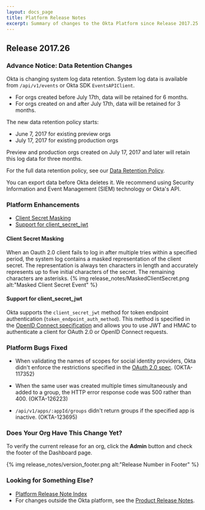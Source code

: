 ```yaml
---
layout: docs_page
title: Platform Release Notes
excerpt: Summary of changes to the Okta Platform since Release 2017.25
---
```


## Release 2017.26

### Advance Notice: Data Retention Changes

Okta is changing system log data retention. System log data is available from `/api/v1/events` or
Okta SDK `EventsAPIClient`.

* For orgs created before July 17th, data will be retained for 6 months.
* For orgs created on and after July 17th, data will be retained for 3 months.

The new data retention policy starts:

* June 7, 2017 for existing preview orgs
* July 17, 2017 for existing production orgs

Preview and production orgs created on July 17, 2017 and later will retain this log data for three months.

For the full data retention policy, see our [Data Retention Policy](https://support.okta.com/help/Documentation/Knowledge_Article/Okta-Data-Retention-Policy).

You can export data before Okta deletes it. We recommend using Security Information and Event Management (SIEM) technology or Okta's API. <!-- OKTA-125424 -->

 <!-- OKTA-125424 -->

### Platform Enhancements

* [Client Secret Masking](#client-secret-masking)
* [Support for client_secret_jwt](#support-for-client_secret_jwt)
<!--  * [New Release of Sign-In Widget](#new-release-of-sign-in-widget)  -->


#### Client Secret Masking
When an Oauth 2.0 client fails to log in after multiple tries within a specified period,
the system log contains a masked representation of the client secret. The representation is always ten
characters in length and accurately represents up to five initial characters of the secret. The remaining characters are asterisks.
{% img release_notes/MaskedClientSecret.png alt:"Masked Client Secret Event" %}
<!-- (OKTA-129694) -->

#### Support for client_secret_jwt
Okta supports the `client_secret_jwt` method for token endpoint authentication (`token_endpoint_auth_method`).
This method is specified in the [OpenID Connect specification](http://openid.net/specs/openid-connect-core-1_0.html#ClientAuthentication)
and allows you to use JWT and HMAC to authenticate a client for OAuth 2.0 or OpenID Connect requests.
<!-- (OKTA-101074) -->

<!--
#### New Release of Sign-In Widget
Version 1.12.0 of the Okta Sign-In Widget is now available. This release includes new features,
enhanced support for 408/WCAG accessibility, and bug fixes. In addition, the Okta Auth SDK release is now 1.8.0.

For details, see the
[release documentation](https://github.com/okta/okta-signin-widget/releases/tag/okta-signin-widget-1.12.0).
-->
<!-- (OKTA-131204) -->


### Platform Bugs Fixed

* When validating the names of scopes for social identity providers, Okta didn't enforce the restrictions
specified in the [OAuth 2.0 spec](https://tools.ietf.org/html/rfc6749#section-3.3). (OKTA-117352)

* When the same user was created multiple times simultaneously and added to a group, the HTTP error
response code was 500 rather than 400. (OKTA-126223)

* `/api/v1/apps/:appId/groups` didn't return groups if the specified app is inactive. (OKTA-123695)

### Does Your Org Have This Change Yet?

To verify the current release for an org, click the **Admin** button and check the footer of the Dashboard page.

{% img release_notes/version_footer.png alt:"Release Number in Footer" %}

### Looking for Something Else?

* [Platform Release Note Index](platform-release-notes2016-index.html)
* For changes outside the Okta platform, see the [Product Release Notes](https://help.okta.com/en/prev/Content/Topics/ReleaseNotes/preview.htm).

